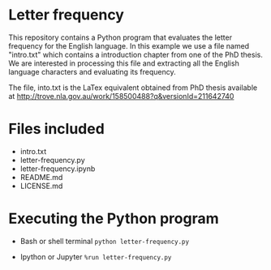 # Letter frequency

This repository contains a Python program that evaluates  the letter frequency for the English language. In this example we use a file named "intro.txt" which contains a introduction chapter from one of the PhD thesis. We are interested in processing this file and extracting all the English language characters and evaluating its frequency.

The file, into.txt is the LaTex equivalent obtained from PhD thesis available at http://trove.nla.gov.au/work/158500488?q&versionId=211642740 

# Files included
* intro.txt
* letter-frequency.py
* letter-frequency.ipynb
* README.md
* LICENSE.md

# Executing the Python program
* Bash or shell terminal
`python letter-frequency.py`

* Ipython or Jupyter
`%run letter-frequency.py`


